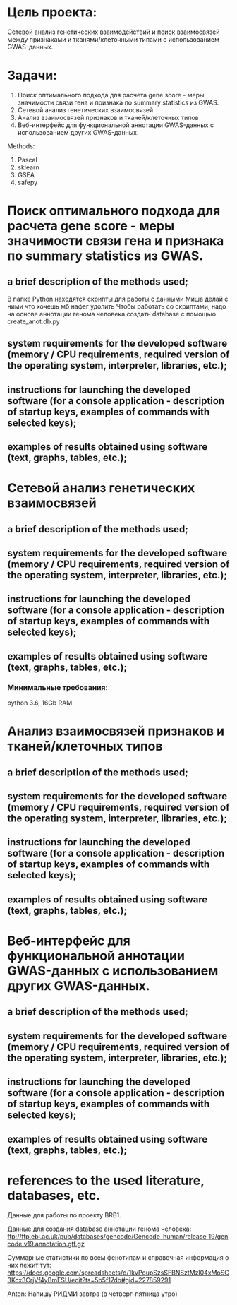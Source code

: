 # Цель проекта:
Сетевой анализ генетических взаимодействий и поиск взаимосвязей между признаками и тканями/клеточными типами с использованием GWAS-данных.

# Задачи:
1. Поиск оптимального подхода для расчета gene score - меры значимости связи гена и признака по summary statistics из GWAS. 
2. Сетевой анализ генетических взаимосвязей
3. Анализ взаимосвязей признаков и тканей/клеточных типов
4. Веб-интерфейс для функциональной аннотации GWAS-данных с использованием других GWAS-данных.

Methods:
1. Pascal
2. sklearn
3. GSEA
4. safepy

# Поиск оптимального подхода для расчета gene score - меры значимости связи гена и признака по summary statistics из GWAS. 
## a brief description of the methods used;
В папке Python находятся скрипты для работы с данными Миша делай  с ними что хочешь мб нафег удолить
Чтобы работать со скриптами, надо на основе аннотации генома человека создать database с помощью create_anot.db.py

## system requirements for the developed software (memory / CPU requirements, required version of the operating system, interpreter, libraries, etc.);
## instructions for launching the developed software (for a console application - description of startup keys, examples of commands with selected keys);
## examples of results obtained using software (text, graphs, tables, etc.);

# Сетевой анализ генетических взаимосвязей
## a brief description of the methods used;
## system requirements for the developed software (memory / CPU requirements, required version of the operating system, interpreter, libraries, etc.);
## instructions for launching the developed software (for a console application - description of startup keys, examples of commands with selected keys);
## examples of results obtained using software (text, graphs, tables, etc.);
### Минимальные требования:
python 3.6, 16Gb RAM

# Анализ взаимосвязей признаков и тканей/клеточных типов
## a brief description of the methods used;
## system requirements for the developed software (memory / CPU requirements, required version of the operating system, interpreter, libraries, etc.);
## instructions for launching the developed software (for a console application - description of startup keys, examples of commands with selected keys);
## examples of results obtained using software (text, graphs, tables, etc.);

# Веб-интерфейс для функциональной аннотации GWAS-данных с использованием других GWAS-данных.
## a brief description of the methods used;
## system requirements for the developed software (memory / CPU requirements, required version of the operating system, interpreter, libraries, etc.);
## instructions for launching the developed software (for a console application - description of startup keys, examples of commands with selected keys);
## examples of results obtained using software (text, graphs, tables, etc.);



# references to the used literature, databases, etc.
Данные для работы по проекту BRB1.


Данные для создания database аннотации генома человека:
ftp://ftp.ebi.ac.uk/pub/databases/gencode/Gencode_human/release_19/gencode.v19.annotation.gtf.gz

Суммарные статистики по всем фенотипам и справочная информация о них лежит тут:
https://docs.google.com/spreadsheets/d/1kvPoupSzsSFBNSztMzl04xMoSC3Kcx3CrjVf4yBmESU/edit?ts=5b5f17db#gid=227859291


Anton:
Напишу РИДМИ завтра (в четверг-пятница утро)
